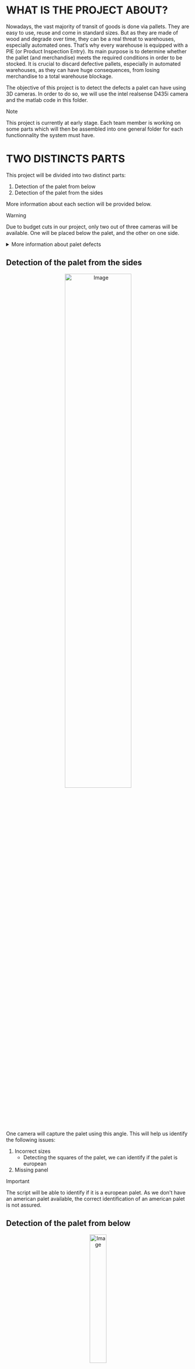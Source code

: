 # WHAT IS THE PROJECT ABOUT?
Nowadays, the vast majority of transit of goods is done via pallets. They are easy to use, reuse and come in standard sizes. But as they are made of wood and degrade over time, they can be a real threat to warehouses, especially automated ones. 
That’s why every warehouse is equipped with a PIE (or Product Inspection Entry). Its main purpose is to determine whether the pallet (and merchandise) meets the required conditions in order to be stocked. It is crucial to discard defective pallets, especially in automated warehouses, as they can have huge consequences, from losing merchandise to a total warehouse blockage.

The objective of this project is to detect the defects a palet can have using 3D cameras. In order to do so, we will use the intel realsense D435i camera and the matlab code in this folder.

> [!NOTE]
> This project is currently at early stage. Each team member is working on some parts which will then be assembled into one general folder for each functionnality the system must have.

# TWO DISTINCTS PARTS
This project will be divided into two distinct parts:

1. Detection of the palet from below
2. Detection of the palet from the sides

More information about each section will be provided below. 

> [!WARNING]
> Due to budget cuts in our project, only two out of three cameras will be available. One will be placed below the palet, and the other on one side. 

<details>

<summary>More information about palet defects</summary>

### ALL THE DEFECTS A PALET CAN HAVE

![Raklapok_3_EN_V2](https://github.com/user-attachments/assets/b8ae4ea6-bd8c-49f1-ae6a-81bd0d1aafb4)
<div align="center">Image Source: [dewinter](https://dewinter.hu/standards/)</div>

Palets can have many diferent defects, from missing the EU sign to missing parts of the palet itself. 

In this project we will treat the following defects: 
* Incorrect sizes
* Missing panel
* TBD

</details>

## Detection of the palet from the sides
<div align="center">
    <img height="60%" width="60%" alt="Image" src="https://github.com/user-attachments/assets/8f85b794-b99f-4169-b10d-4218a8bd55a7">
</div>
One camera will capture the palet using this angle. This will help us identify the following issues: 

1. Incorrect sizes
   - Detecting the squares of the palet, we can identify if the palet is european
2. Missing panel

> [!IMPORTANT]
> The script will be able to identify if it is a european palet. As we don't have an american palet available, the correct identification of an american palet is not assured.
## Detection of the palet from below
<div align="center">
    <img height="30%" width="30%" alt="Image" src="https://github.com/user-attachments/assets/39c15630-afaa-466e-b110-62b829ce1f09">
</div>
